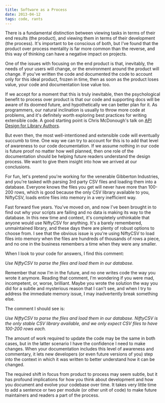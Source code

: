 ```yaml
---
title: Software as a Process
date: 2013-04-12
tags: code, rants
---
```


There is a fundamental distinction between viewing tasks in
terms of their end results (the product), and viewing them in terms of their
development (the process). It's important to be conscious of both, but I've
found that the product over process mentality is far more common than the
reverse, and this way of thinking can have a negative impact on projects.

One of the issues with focusing on the end product is that, inevitably, the
needs of your users will change, or the environment around the product will
change. If you've written the code and documented the code to account only for
this ideal product, frozen in time, then as soon as the product loses value,
your code and documentation lose value too.

If we accept for a moment that this is truly inevitable, then the psychological
benefit to process over product is that our code and supporting docs will be
aware of its doomed future, and hypothetically we can better plan for it. As
programmers, our natural inclination is usually to throw more code at problems,
and it's definitely worth exploring best practices for writing extensible
code. A good starting point is Chris McDonough's talk on [API Design for Library
Authors](http://pyvideo.org/video/1705/api-design-for-library-authors).

But even then, the most well-intentioned and extensible code will eventually
succumb to time. One way we can try to account for this is to add that level of
awareness to our code documentation. If we assume nothing in our code is future
proof no matter how well planned, then one role of the documentation should be
helping future readers understand the design process. We want to give them
insight into how we arrived at our conclusions.

For fun, let's pretend you're working for the venerable Gibberton Industries,
and you're tasked with parsing 3rd party CSV files and loading them into a
database. Everyone knows the files you get will never have more than 100-200
rows, which is good because the only CSV library available to you, NiftyCSV,
loads entire files into memory in a very inefficient way.

Fast forward five years. You've moved on, and now I've been brought in to find
out why your scripts are failing and no data is making its way to the database.
In this new time and context, it's completely unthinkable that anyone would
use NiftyCSV for anything. It's a barely remembered, unmaintained library, and
these days there are plenty of robust options to choose from. I see that the
obvious issue is you're using NiftyCSV to load files into memory when the files
are hundreds of thousands of rows a piece, and no one in the business remembers
a time when they were any smaller.

When I look to your code for answers, I find this comment:

*Use NiftyCSV to parse the files and load them in our database.*

Remember that now I'm in the future, and no one writes code the way you wrote it
anymore. Reading that comment, I'm wondering if you were mad, incompetent, or,
worse, brilliant. Maybe you wrote the solution the way you did for a subtle and
mysterious reason that I can't see, and when I try to address the immediate
memory issue, I may inadvertently break something else.

The comment I should see is:

*Use NiftyCSV to parse the files and load them in our database. NiftyCSV
is the only stable CSV library available, and we only expect CSV files
to have 100-200 rows each.*

The amount of work required to update the code may be the same in both cases,
but in the latter scenario I have the confidence I need to make changes. When
your documentation includes this level of awareness and commentary, it lets new
developers (or even future versions of you) step into the context in which it
was written to better understand how it can be changed.

The required shift in focus from product to process may seem subtle, but it has
profound implications for how you think about development and how you document
and evolve your codebase over time. It takes very little time to add a sentence
or two per module (or other unit of code) to make future maintainers and
readers a part of the process.
